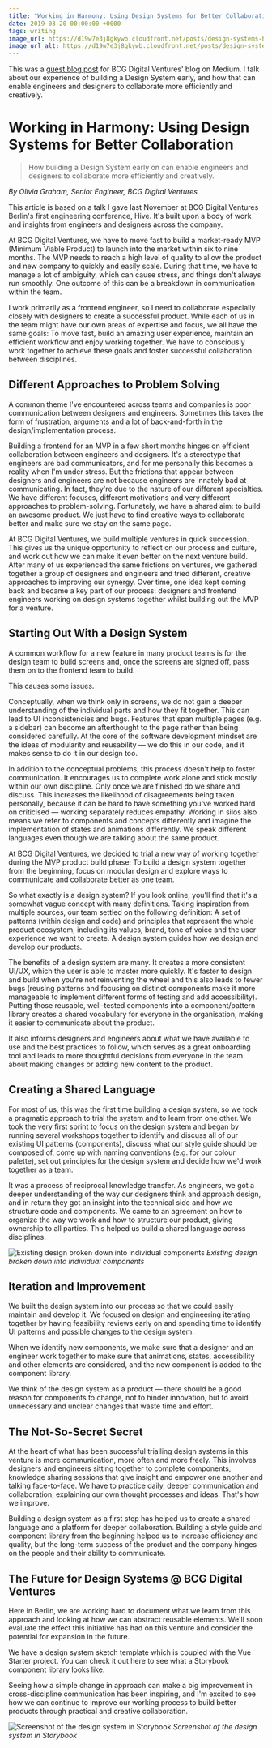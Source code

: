 ```yaml
---
title: "Working in Harmony: Using Design Systems for Better Collaboration"
date: 2019-03-20 00:00:00 +0000
tags: writing
image_url: https://d19w7e3j8gkywb.cloudfront.net/posts/design-systems-hero.jpeg
image_url_alt: https://d19w7e3j8gkywb.cloudfront.net/posts/design-systems-hero.webp
--- 
```

This was a [guest blog post](https://medium.com/bcgdv-engineering/working-in-harmony-using-design-systems-for-better-collaboration-57a5dae53d65) 
for BCG Digital Ventures' blog on Medium. I talk about our experience of building a Design System early, and how that 
can enable engineers and designers to collaborate more efficiently and creatively.

# Working in Harmony: Using Design Systems for Better Collaboration
> How building a Design System early on can enable engineers and designers to collaborate more efficiently and creatively.

_By Olivia Graham, Senior Engineer, BCG Digital Ventures_

This article is based on a talk I gave last November at BCG Digital Ventures Berlin's first engineering conference, 
Hive. It's built upon a body of work and insights from engineers and designers across the company.

At BCG Digital Ventures, we have to move fast to build a market-ready MVP (Minimum Viable Product) to launch into 
the market within six to nine months. The MVP needs to reach a high level of quality to allow the product and new 
company to quickly and easily scale. During that time, we have to manage a lot of ambiguity, which can cause stress, 
and things don't always run smoothly. One outcome of this can be a breakdown in communication within the team.

I work primarily as a frontend engineer, so I need to collaborate especially closely with designers to create a 
successful product. While each of us in the team might have our own areas of expertise and focus, we all have the 
same goals: To move fast, build an amazing user experience, maintain an efficient workflow and enjoy working together. 
We have to consciously work together to achieve these goals and foster successful collaboration between disciplines.

## Different Approaches to Problem Solving
A common theme I've encountered across teams and companies is poor communication between designers and engineers. 
Sometimes this takes the form of frustration, arguments and a lot of back-and-forth in the design/implementation process.

Building a frontend for an MVP in a few short months hinges on efficient collaboration between engineers and designers. 
It's a stereotype that engineers are bad communicators, and for me personally this becomes a reality when I'm under 
stress. But the frictions that appear between designers and engineers are not because engineers are innately bad at 
communicating. In fact, they're due to the nature of our different specialties. We have different focuses, different 
motivations and very different approaches to problem-solving. Fortunately, we have a shared aim: to build an awesome 
product. We just have to find creative ways to collaborate better and make sure we stay on the same page.

At BCG Digital Ventures, we build multiple ventures in quick succession. This gives us the unique opportunity to 
reflect on our process and culture, and work out how we can make it even better on the next venture build. After 
many of us experienced the same frictions on ventures, we gathered together a group of designers and engineers and 
tried different, creative approaches to improving our synergy. Over time, one idea kept coming back and became a 
key part of our process: designers and frontend engineers working on design systems together whilst building out 
the MVP for a venture.

## Starting Out With a Design System
A common workflow for a new feature in many product teams is for the design team to build screens and, once the 
screens are signed off, pass them on to the frontend team to build.

This causes some issues.

Conceptually, when we think only in screens, we do not gain a deeper understanding of the individual parts and how 
they fit together. This can lead to UI inconsistencies and bugs. Features that span multiple pages (e.g. a sidebar) 
can become an afterthought to the page rather than being considered carefully. At the core of the software development 
mindset are the ideas of modularity and reusability — we do this in our code, and it makes sense to do it 
in our design too.

In addition to the conceptual problems, this process doesn't help to foster communication. It encourages us to 
complete work alone and stick mostly within our own discipline. Only once we are finished do we share and discuss. 
This increases the likelihood of disagreements being taken personally, because it can be hard to have something 
you've worked hard on criticised — working separately reduces empathy. Working in silos also means we refer to 
components and concepts differently and imagine the implementation of states and animations differently. We speak 
different languages even though we are talking about the same product.

At BCG Digital Ventures, we decided to trial a new way of working together during the MVP product build phase: 
To build a design system together from the beginning, focus on modular design and explore ways to communicate 
and collaborate better as one team.

So what exactly is a design system? If you look online, you'll find that it's a somewhat vague concept with 
many definitions. Taking inspiration from multiple sources, our team settled on the following definition: A 
set of patterns (within design and code) and principles that represent the whole product ecosystem, including 
its values, brand, tone of voice and the user experience we want to create. A design system guides how we design 
and develop our products.

The benefits of a design system are many. It creates a more consistent UI/UX, which the user is able to master more 
quickly. It's faster to design and build when you're not reinventing the wheel and this also leads to fewer bugs 
(reusing patterns and focusing on distinct components make it more manageable to implement different forms of 
testing and add accessibility). Putting those reusable, well-tested components into a component/pattern library 
creates a shared vocabulary for everyone in the organisation, making it easier to communicate about the product.

It also informs designers and engineers about what we have available to use and the best practices to follow, 
which serves as a great onboarding tool and leads to more thoughtful decisions from everyone in the team about 
making changes or adding new content to the product.

## Creating a Shared Language
For most of us, this was the first time building a design system, so we took a pragmatic approach to trial 
the system and to learn from one other. We took the very first sprint to focus on the design system and 
began by running several workshops together to identify and discuss all of our existing UI patterns (components), 
discuss what our style guide should be composed of, come up with naming conventions (e.g. for our colour palette), 
set out principles for the design system and decide how we'd work together as a team.

It was a process of reciprocal knowledge transfer. As engineers, we got a deeper understanding of the way our 
designers think and approach design, and in return they got an insight into the technical side and how we structure 
code and components. We came to an agreement on how to organize the way we work and how to structure our product, 
giving ownership to all parties. This helped us build a shared language across disciplines.

![Existing design broken down into individual components](https://d19w7e3j8gkywb.cloudfront.net/posts/design-systems-1.png)
*Existing design broken down into individual components*

## Iteration and Improvement
We built the design system into our process so that we could easily maintain and develop it. We focused on design 
and engineering iterating together by having feasibility reviews early on and spending time to identify UI patterns 
and possible changes to the design system.

When we identify new components, we make sure that a designer and an engineer work together to make sure that 
animations, states, accessibility and other elements are considered, and the new component is added to the 
component library.

We think of the design system as a product — there should be a good reason for components to change, not to 
hinder innovation, but to avoid unnecessary and unclear changes that waste time and effort.

## The Not-So-Secret Secret
At the heart of what has been successful trialling design systems in this venture is more communication, more 
often and more freely. This involves designers and engineers sitting together to complete components, knowledge 
sharing sessions that give insight and empower one another and talking face-to-face. We have to practice daily, 
deeper communication and collaboration, explaining our own thought processes and ideas. That's how we improve.

Building a design system as a first step has helped us to create a shared language and a platform for deeper 
collaboration. Building a style guide and component library from the beginning helped us to increase efficiency 
and quality, but the long-term success of the product and the company hinges on the people and their ability to 
communicate.

## The Future for Design Systems @ BCG Digital Ventures
Here in Berlin, we are working hard to document what we learn from this approach and looking at how we can abstract 
reusable elements. We'll soon evaluate the effect this initiative has had on this venture and consider the potential 
for expansion in the future.

We have a design system sketch template which is coupled with the Vue Starter project. You can check it out here to 
see what a Storybook component library looks like.

Seeing how a simple change in approach can make a big improvement in cross-discipline communication has been inspiring, 
and I'm excited to see how we can continue to improve our working process to build better products through practical 
and creative collaboration.

![Screenshot of the design system in Storybook](https://d19w7e3j8gkywb.cloudfront.net/posts/design-systems-2.png)
*Screenshot of the design system in Storybook*
